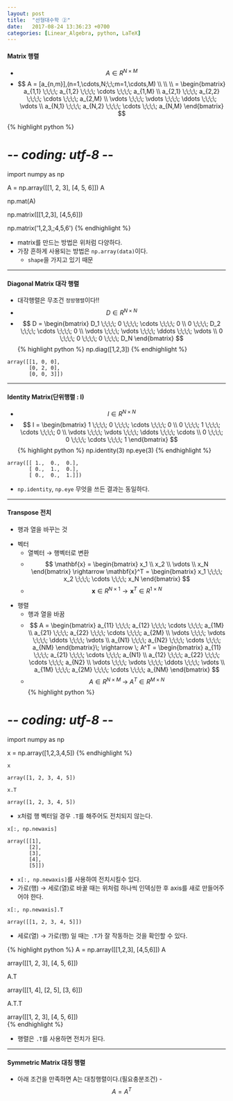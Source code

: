 ```yaml
---
layout: post
title:  "선형대수학 ②"
date:   2017-08-24 13:36:23 +0700
categories: [Linear_Algebra, python, LaTeX]
---
```


#### Matrix 행렬
- $$ A \in R^{N\times M} $$
- $$ A = [a_{n,m}],(n=1,\cdots,N;\;\;m=1,\cdots,M) \\ \\ \\ = \begin{bmatrix} a_{1,1} \;\;\;\; a_{1,2} \;\;\;\; \cdots \;\;\;\; a_{1,M} \\ a_{2,1} \;\;\;\; a_{2,2} \;\;\;\; \cdots \;\;\;\; a_{2,M} \\ \vdots \;\;\;\; \vdots \;\;\;\; \ddots \;\;\;\; \vdots \\ a_{N,1} \;\;\;\; a_{N,2} \;\;\;\; \cdots \;\;\;\; a_{N,M} \end{bmatrix} $$

{% highlight python %}
# -*- coding: utf-8 -*-

import numpy as np

A = np.array([[1, 2, 3], [4, 5, 6]])
A

np.mat(A)

np.matrix([[1,2,3], [4,5,6]])

np.matrix('1,2,3,;4,5,6')
{% endhighlight %}
- matrix를 만드는 방법은 위처럼 다양하다.
- 가장 흔하게 사용되는 방법은 `np.array(data)`이다.
    + `shape`을 가지고 있기 때문

---

#### Diagonal Matrix 대각 행렬
- 대각행렬은 무조건 `정방행렬`이다!!
- $$ D \in R^{N \times N} $$
- $$ D = \begin{bmatrix} D_1 \;\;\;\; 0  \;\;\;\; \cdots \;\;\;\; 0 \\ 0 \;\;\;\; D_2  \;\;\;\; \cdots \;\;\;\; 0 \\ \vdots \;\;\;\; \vdots  \;\;\;\; \ddots \;\;\;\; \vdots \\ 0 \;\;\;\; 0  \;\;\;\; 0 \;\;\;\; D_N \end{bmatrix} $$
{% highlight python %}
np.diag([1,2,3])
{% endhighlight %}
```
array([[1, 0, 0],
       [0, 2, 0],
       [0, 0, 3]])
```

---

#### Identity Matrix(단위행렬 : I)
- $$ I \in R^{N \times N} $$
- $$ I = \begin{bmatrix} 1 \;\;\;\; 0 \;\;\;\; \cdots \;\;\;\; 0 \\ 0 \;\;\;\; 1 \;\;\;\; \cdots \;\;\;\; 0 \\ \vdots \;\;\;\; \vdots \;\;\;\; \ddots \;\;\;\; \cdots \\ 0 \;\;\;\; 0 \;\;\;\; \cdots \;\;\;\; 1 \end{bmatrix} $$
{% highlight python %}
np.identity(3)
np.eye(3)
{% endhighlight %}
```
array([[ 1.,  0.,  0.],
       [ 0.,  1.,  0.],
       [ 0.,  0.,  1.]])
```
- `np.identity`, `np.eye` 무엇을 쓰든 결과는 동일하다.

---

#### Transpose 전치
- 행과 열을 바꾸는 것
* 벡터
    - 열벡터 → 행벡터로 변환
    - $$ \mathbf{x} = \begin{bmatrix} x_1 \\ x_2 \\ \vdots \\ x_N \end{bmatrix} \rightarrow \mathbf{x}^T = \begin{bmatrix} x_1 \;\;\;\; x_2 \;\;\;\; \cdots \;\;\;\; x_N \end{bmatrix} $$
    - $$ \mathbf{x} \in R^{N \times 1} \rightarrow \mathbf{x}^T \in R^{1 \times N} $$

- 행렬
    - 행과 열을 바꿈
    - $$ A = \begin{bmatrix} a_{11} \;\;\;\; a_{12} \;\;\;\; \cdots \;\;\;\; a_{1M} \\ a_{21} \;\;\;\; a_{22} \;\;\;\; \cdots \;\;\;\; a_{2M} \\ \vdots \;\;\;\; \vdots \;\;\;\; \ddots \;\;\;\; \vdots \\ a_{N1} \;\;\;\; a_{N2} \;\;\;\; \cdots \;\;\;\; a_{NM} \end{bmatrix}\; \rightarrow \; A^T = \begin{bmatrix} a_{11} \;\;\;\; a_{21} \;\;\;\; \cdots \;\;\;\; a_{N1} \\ a_{12} \;\;\;\; a_{22} \;\;\;\; \cdots \;\;\;\; a_{N2} \\ \vdots \;\;\;\; \vdots \;\;\;\; \ddots \;\;\;\; \vdots \\ a_{1M} \;\;\;\; a_{2M} \;\;\;\; \cdots \;\;\;\; a_{NM} \end{bmatrix} $$
    - $$ A \in R^{N \times M} \; \rightarrow \; A^T \in R^{M \times N} $$
{% highlight python %}
# -*- coding: utf-8 -*-

import numpy as np

x = np.array([1,2,3,4,5])
{% endhighlight %}

```
x

array([1, 2, 3, 4, 5])
```

```
x.T

array([1, 2, 3, 4, 5])
```
- x처럼 행 벡터일 경우 `.T`를 해주어도 전치되지 않는다.

```
x[:, np.newaxis]

array([[1],
       [2],
       [3],
       [4],
       [5]])
```
- `x[:, np.newaxis]`를 사용하여 전치시킬수 있다.
- 가로(행) → 세로(열)로 바꿀 때는 위처럼 하나씩 인덱싱한 후 axis를 새로 만들어주어야 한다.

```
x[:, np.newaxis].T

array([[1, 2, 3, 4, 5]])
```
- 세로(열) → 가로(행) 일 때는 `.T`가 잘 작동하는 것을 확인할 수 있다.

{% highlight python %}
A = np.array([[1,2,3], [4,5,6]])
A

array([[1, 2, 3],
       [4, 5, 6]])

A.T

array([[1, 4],
       [2, 5],
       [3, 6]])

A.T.T

array([[1, 2, 3],
       [4, 5, 6]])  
{% endhighlight %}
- 행렬은 `.T`를 사용하면 전치가 된다.

---

#### Symmetric Matrix 대칭 행렬
- 아래 조건을 만족하면 A는 대칭행렬이다.(필요충분조건)
-$$ A = A^T $$
